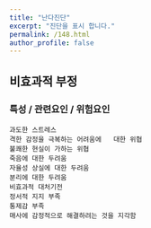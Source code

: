 ```yaml
---
title: "난다진단"
excerpt: "진단을 표시 합니다."
permalink: /148.html
author_profile: false
---
```

## 비효과적 부정



### 특성 / 관련요인 / 위험요인

>   

    과도한 스트레스
    격한 감정을 극복하는 어려움에   대한 위협
    불쾌한 현실이 가하는 위협
    죽음에 대한 두려움
    자율성 상실에 대한 두려움
    분리에 대한 두려움
    비효과적 대처기전
    정서적 지지 부족
    통제감 부족
    매사에 감정적으로 해결하려는 것을 지각함
